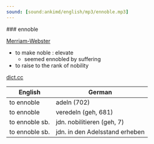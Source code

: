 ```yaml
---
sound: [sound:ankimd/english/mp3/ennoble.mp3]
---
```


\### ennoble

[Merriam-Webster](https://www.merriam-webster.com/dictionary/ennoble)

- to make noble : elevate
    - seemed ennobled by suffering
- to raise to the rank of nobility

[dict.cc](https://www.dict.cc/ennoble)

| English        | German       |
| -------------- | ------------ |
| to ennoble | adeln (702) |
| to ennoble | veredeln (geh, 681) |
| to ennoble sb. | jdn. nobilitieren (geh, 7) |
| to ennoble sb. | jdn. in den Adelsstand erheben |
